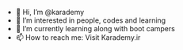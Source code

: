 - 👋 Hi, I’m @karademy
- 👀 I’m interested in people, codes and learning
- 🌱 I’m currently learning along with boot campers
- 📫 How to reach me: Visit Karademy.ir

<!---
karademy/karademy is a ✨ special ✨ repository because its `README.md` (this file) appears on your GitHub profile.
You can click the Preview link to take a look at your changes.
--->
